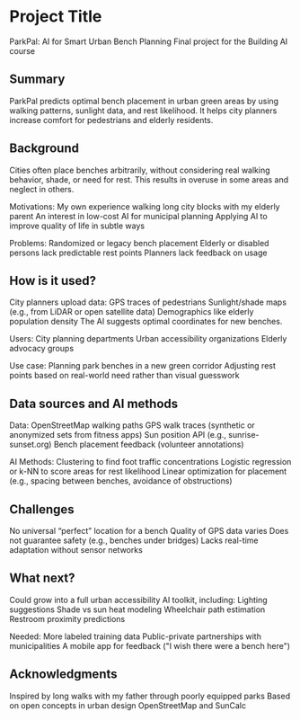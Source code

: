 <!-- This is the markdown template for the final project of the Building AI course, 
created by Reaktor Innovations and University of Helsinki. 
Copy the template, paste it to your GitHub README and edit! -->


# Project Title
ParkPal: AI for Smart Urban Bench Planning
Final project for the Building AI course


## Summary
ParkPal predicts optimal bench placement in urban green areas by using walking patterns, sunlight data, and rest likelihood. It helps city planners increase comfort for pedestrians and elderly residents.


## Background
Cities often place benches arbitrarily, without considering real walking behavior, shade, or need for rest. This results in overuse in some areas and neglect in others.

Motivations:
My own experience walking long city blocks with my elderly parent
An interest in low-cost AI for municipal planning
Applying AI to improve quality of life in subtle ways

Problems:
Randomized or legacy bench placement
Elderly or disabled persons lack predictable rest points
Planners lack feedback on usage


## How is it used?
City planners upload data:
GPS traces of pedestrians
Sunlight/shade maps (e.g., from LiDAR or open satellite data)
Demographics like elderly population density
The AI suggests optimal coordinates for new benches.

Users:
City planning departments
Urban accessibility organizations
Elderly advocacy groups

Use case:
Planning park benches in a new green corridor
Adjusting rest points based on real-world need rather than visual guesswork


## Data sources and AI methods
Data:
OpenStreetMap walking paths
GPS walk traces (synthetic or anonymized sets from fitness apps)
Sun position API (e.g., sunrise-sunset.org)
Bench placement feedback (volunteer annotations)

AI Methods:
Clustering to find foot traffic concentrations
Logistic regression or k-NN to score areas for rest likelihood
Linear optimization for placement (e.g., spacing between benches, avoidance of obstructions)


## Challenges
No universal “perfect” location for a bench
Quality of GPS data varies
Does not guarantee safety (e.g., benches under bridges)
Lacks real-time adaptation without sensor networks


## What next?
Could grow into a full urban accessibility AI toolkit, including:
Lighting suggestions
Shade vs sun heat modeling
Wheelchair path estimation
Restroom proximity predictions

Needed:
More labeled training data
Public-private partnerships with municipalities
A mobile app for feedback ("I wish there were a bench here") 


## Acknowledgments
Inspired by long walks with my father through poorly equipped parks
Based on open concepts in urban design
OpenStreetMap and SunCalc
